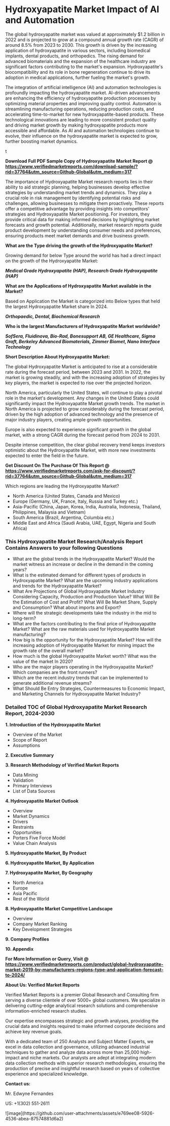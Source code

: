<h1>Hydroxyapatite Market Impact of AI and Automation</h1><p>The global hydroxyapatite market was valued at approximately $1.2 billion in 2022 and is projected to grow at a compound annual growth rate (CAGR) of around 8.5% from 2023 to 2030. This growth is driven by the increasing application of hydroxyapatite in various sectors, including biomedical implants, dental products, and orthopedics. The rising demand for advanced biomaterials and the expansion of the healthcare industry are significant factors contributing to the market's expansion. Hydroxyapatite's biocompatibility and its role in bone regeneration continue to drive its adoption in medical applications, further fueling the market's growth.</p><p>The integration of artificial intelligence (AI) and automation technologies is profoundly impacting the hydroxyapatite market. AI-driven advancements are enhancing the efficiency of hydroxyapatite production processes by optimizing material properties and improving quality control. Automation is streamlining manufacturing operations, reducing production costs, and accelerating time-to-market for new hydroxyapatite-based products. These technological innovations are leading to more consistent product quality and driving market growth by making hydroxyapatite products more accessible and affordable. As AI and automation technologies continue to evolve, their influence on the hydroxyapatite market is expected to grow, further boosting market dynamics.</p>t</p><p id="" class=""><strong>Download Full PDF Sample Copy of Hydroxyapatite Market Report @ <a href="https://www.verifiedmarketreports.com/download-sample/?rid=37764&utm_source=Github-Global&utm_medium=317" target="_blank">https://www.verifiedmarketreports.com/download-sample/?rid=37764&utm_source=Github-Global&utm_medium=317</a></strong></p><p>The importance of&nbsp;Hydroxyapatite Market research reports lies in their ability to aid strategic planning, helping businesses develop effective strategies by understanding market trends and dynamics. They play a crucial role in risk management by identifying potential risks and challenges, allowing businesses to mitigate them proactively. These reports offer a competitive advantage by providing insights into competitors' strategies and Hydroxyapatite Market positioning. For investors, they provide critical data for making informed decisions by highlighting market forecasts and growth potential. Additionally, market research reports guide product development by understanding consumer needs and preferences, ensuring products meet market demands and drive business growth.</p><p><strong>What are the&nbsp;Type driving the growth of the Hydroxyapatite Market?</strong></p><p id="" class="">Growing demand for below Type around the world has had a direct impact on the growth of the Hydroxyapatite Market:</p><em><strong>Medical Grade Hydroxyapatite (HAP), Research Grade Hydroxyapatite (HAP)</strong></em></p><strong>What are the&nbsp;Applications&nbsp;of Hydroxyapatite Market available in the Market?</strong></p><p id="" class="">Based on Application the Market is categorized into Below types that held the largest Hydroxyapatite Market share In 2024.</p><em><strong>Orthopaedic, Dental, Biochemical Research</strong></em></p><strong>Who is the largest Manufacturers of Hydroxyapatite Market worldwide?</strong></p><p><em><strong>SofSera, Fluidinova, Bio-Rad, Bonesupport AB, GE Healthcare, Sigma Graft, Berkeley Advanced Biomaterials, Zimmer Biomet, Nano Interface Technology</strong></em></p><p id="" class=""><strong>Short Description About Hydroxyapatite Market:</strong></p><p>The global Hydroxyapatite Market is anticipated to rise at a considerable rate during the forecast period, between 2023 and 2031. In 2022, the market is growing steadily, and with the increasing adoption of strategies by key players, the market is expected to rise over the projected horizon.</p><p>North America, particularly the United States, will continue to play a pivotal role in the market's development. Any changes in the United States could significantly impact the Hydroxyapatite Market growth trends. The market in North America is projected to grow considerably during the forecast period, driven by the high adoption of advanced technology and the presence of major industry players, creating ample growth opportunities.</p><p>Europe is also expected to experience significant growth in the global market, with a strong CAGR during the forecast period from 2024 to 2031.</p><p>Despite intense competition, the clear global recovery trend keeps investors optimistic about the Hydroxyapatite Market, with more new investments expected to enter the field in the future.</p><p id="" class=""><strong>Get Discount On The Purchase Of This Report @ <a href="https://www.verifiedmarketreports.com/ask-for-discount/?rid=37764&utm_source=Github-Global&utm_medium=317" target="_blank">https://www.verifiedmarketreports.com/ask-for-discount/?rid=37764&utm_source=Github-Global&utm_medium=317</a></strong></p>Which regions are leading the Hydroxyapatite Market?</p><ul><li>North America (United States, Canada and Mexico)</li><li>Europe (Germany, UK, France, Italy, Russia and Turkey etc.)</li><li>Asia-Pacific (China, Japan, Korea, India, Australia, Indonesia, Thailand, Philippines, Malaysia and Vietnam)</li><li>South America (Brazil, Argentina, Columbia etc.)</li><li>Middle East and Africa (Saudi Arabia, UAE, Egypt, Nigeria and South Africa)</li></ul><h3 id="" class="">This Hydroxyapatite Market Research/Analysis Report Contains Answers to your following Questions</h3><ul><li>What are the global trends in the Hydroxyapatite Market? Would the market witness an increase or decline in the demand in the coming years?</li><li>What is the estimated demand for different types of products in Hydroxyapatite Market? What are the upcoming industry applications and trends for the Hydroxyapatite Market?</li><li>What Are Projections of Global Hydroxyapatite Market Industry Considering Capacity, Production and Production Value? What Will Be the Estimation of Cost and Profit? What Will Be Market Share, Supply and Consumption? What about imports and Export?</li><li>Where will the strategic developments take the industry in the mid to long-term?</li><li>What are the factors contributing to the final price of Hydroxyapatite Market? What are the raw materials used for Hydroxyapatite Market manufacturing?</li><li>How big is the opportunity for the Hydroxyapatite Market? How will the increasing adoption of Hydroxyapatite Market for mining impact the growth rate of the overall market?</li><li>How much is the global Hydroxyapatite Market worth? What was the value of the market In 2020?</li><li>Who are the major players operating in the Hydroxyapatite Market? Which companies are the front runners?</li><li>Which are the recent industry trends that can be implemented to generate additional revenue streams?</li><li>What Should Be Entry Strategies, Countermeasures to Economic Impact, and Marketing Channels for Hydroxyapatite Market Industry?</li></ul><h3 id="" class="">Detailed TOC of Global Hydroxyapatite Market Research Report, 2024-2030</h3><p id="" class=""><strong>1. Introduction of the Hydroxyapatite Market</strong></p><ul><li>Overview of the Market</li><li>Scope of Report</li><li>Assumptions</li></ul><p id="" class=""><strong>2. Executive Summary</strong></p><p id="" class=""><strong>3. Research Methodology of Verified Market Reports</strong></p><ul><li>Data Mining</li><li>Validation</li><li>Primary Interviews</li><li>List of Data Sources</li></ul><p id="" class=""><strong>4. Hydroxyapatite Market Outlook</strong></p><ul><li>Overview</li><li>Market Dynamics</li><li>Drivers</li><li>Restraints</li><li>Opportunities</li><li>Porters Five Force Model</li><li>Value Chain Analysis</li></ul><p id="" class=""><strong>5. Hydroxyapatite Market, By Product</strong></p><p id="" class=""><strong>6. Hydroxyapatite Market, By Application</strong></p><p id="" class=""><strong>7. Hydroxyapatite Market, By Geography</strong></p><ul><li>North America</li><li>Europe</li><li>Asia Pacific</li><li>Rest of the World</li></ul><p id="" class=""><strong>8. Hydroxyapatite Market Competitive Landscape</strong></p><ul><li>Overview</li><li>Company Market Ranking</li><li>Key Development Strategies</li></ul><p id="" class=""><strong>9. Company Profiles</strong></p><p id="" class=""><strong>10. Appendix</strong></p><p id="" class=""><strong>For More Information or Query, Visit @ <a href="https://www.verifiedmarketreports.com/product/global-hydroxyapatite-market-2019-by-manufacturers-regions-type-and-application-forecast-to-2024/" target="_blank">https://www.verifiedmarketreports.com/product/global-hydroxyapatite-market-2019-by-manufacturers-regions-type-and-application-forecast-to-2024/</a></strong></p><p id="" class=""><strong>About Us: Verified Market Reports</strong></p><p id="" class="">Verified Market Reports is a premier Global Research and Consulting firm serving a diverse clientele of over 5000+ global customers. We specialize in delivering cutting-edge analytical research solutions and comprehensive information-enriched research studies.</p><p id="" class="">Our expertise encompasses strategic and growth analyses, providing the crucial data and insights required to make informed corporate decisions and achieve key revenue goals.</p><p id="" class="">With a dedicated team of 250 Analysts and Subject Matter Experts, we excel in data collection and governance, utilizing advanced industrial techniques to gather and analyze data across more than 25,000 high-impact and niche markets. Our analysts are adept at integrating modern data collection methods with superior research methodologies, ensuring the production of precise and insightful research based on years of collective experience and specialized knowledge.</p><p id="" class=""><strong>Contact us:</strong></p><p id="" class="">Mr. Edwyne Fernandes</p><p id="" class="">US: +1(302) 551-2611</p>
![image](https://github.com/user-attachments/assets/e769ee08-5926-4536-abea-87574881d6a2)
